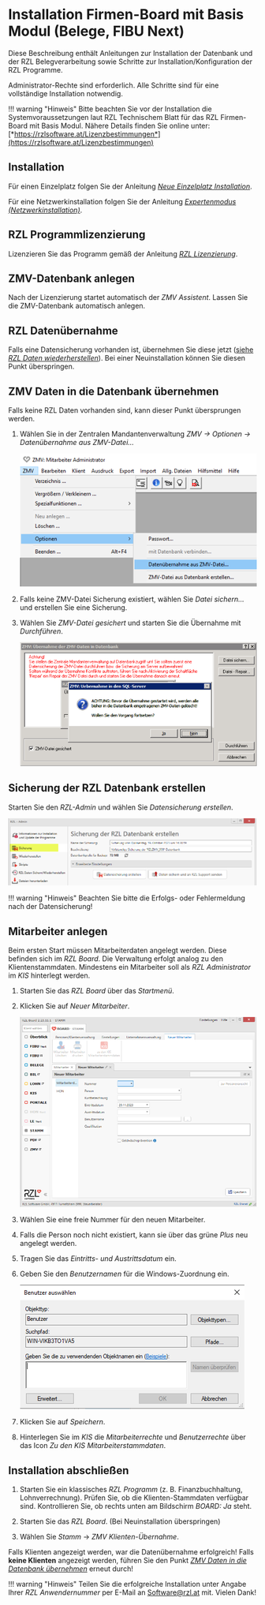# Installation Firmen-Board mit Basis Modul (Belege, FIBU Next)

Diese Beschreibung enthält Anleitungen zur Installation der
Datenbank und der RZL Belegverarbeitung sowie Schritte zur
Installation/Konfiguration der RZL Programme.

Administrator-Rechte sind erforderlich. Alle Schritte sind für
eine vollständige Installation notwendig.

!!! warning "Hinweis"
    Bitte beachten Sie vor der Installation die Systemvoraussetzungen
    laut RZL Technischem Blatt für das RZL Firmen-Board mit Basis Modul.
    Nähere Details finden Sie online unter:
    [*https://rzlsoftware.at/Lizenzbestimmungen*](https://rzlsoftware.at/Lizenzbestimmungen)

## Installation

Für einen Einzelplatz folgen Sie der Anleitung
[*Neue Einzelplatz Installation*](/setup/installation#neue-einzelplatz-installation).

Für eine Netzwerkinstallation folgen Sie der Anleitung
[*Expertenmodus (Netzwerkinstallation)*](/setup/installation#expertenmodus-zb-fur-netzwerkinstallation).

## RZL Programmlizenzierung

Lizenzieren Sie das Programm gemäß der Anleitung
[*RZL Lizenzierung*](/setup/lizenzierung).

## ZMV-Datenbank anlegen

Nach der Lizenzierung startet automatisch der *ZMV Assistent*.
Lassen Sie die ZMV-Datenbank automatisch anlegen.

## RZL Datenübernahme

Falls eine Datensicherung vorhanden ist, übernehmen Sie diese
jetzt ([siehe *RZL Daten wiederherstellen*](/setup/daten-wiederherstellen)).
Bei einer Neuinstallation können Sie diesen Punkt überspringen.

## ZMV Daten in die Datenbank übernehmen

Falls keine RZL Daten vorhanden sind, kann dieser Punkt
übersprungen werden.

1.  Wählen Sie in der Zentralen Mandantenverwaltung
    *ZMV → Optionen → Datenübernahme aus ZMV-Datei…*

    ![Datenübernahme aus Datei](img/ZMV_DatenuebernahmeAusDatei.png)

2.  Falls keine ZMV-Datei Sicherung existiert, wählen Sie
    *Datei sichern…* und erstellen Sie eine Sicherung.

3.  Wählen Sie *ZMV-Datei gesichert* und starten Sie
    die Übernahme mit *Durchführen*.

    ![alt text](img/ZMV_DatenuebernahmeSQLServer.png)

## Sicherung der RZL Datenbank erstellen

Starten Sie den *RZL-Admin* und wählen Sie
*Datensicherung erstellen*.

![alt text](img/RZLAdmin_SicherungRZLDatenbank.png)

!!! warning "Hinweis"
    Beachten Sie bitte die Erfolgs- oder Fehlermeldung nach der
    Datensicherung!

## Mitarbeiter anlegen

Beim ersten Start müssen Mitarbeiterdaten angelegt werden.
Diese befinden sich im *RZL Board*. Die Verwaltung erfolgt
analog zu den Klientenstammdaten. Mindestens ein Mitarbeiter
soll als *RZL Administrator* im *KIS* hinterlegt werden.

1.  Starten Sie das *RZL Board* über das *Startmenü*.
2.  Klicken Sie auf *Neuer Mitarbeiter*.

    ![alt text](img/STAMM_NeuenMitarbeiterAnlegen.png)

3.  Wählen Sie eine freie Nummer für den neuen Mitarbeiter.
4.  Falls die Person noch nicht existiert, kann sie über
    das grüne *Plus* neu angelegt werden.
5.  Tragen Sie das *Eintritts- und Austrittsdatum* ein.
6.  Geben Sie den *Benutzernamen* für die Windows-Zuordnung ein.

    ![alt text](img/STAMM_BenutzerAusADAuswaehlen.png)

7.  Klicken Sie auf *Speichern*.
8.  Hinterlegen Sie im *KIS* die *Mitarbeiterrechte* und
    *Benutzerrechte* über das Icon *Zu den KIS Mitarbeiterstammdaten*.

## Installation abschließen

1.  Starten Sie ein klassisches *RZL Programm*
    (z. B. Finanzbuchhaltung, Lohnverrechnung).
    Prüfen Sie, ob die Klienten-Stammdaten verfügbar sind.
    Kontrollieren Sie, ob rechts unten am Bildschirm *BOARD: Ja* steht.

2.  Starten Sie das *RZL Board*. (Bei Neuinstallation überspringen)
3.  Wählen Sie *Stamm* → *ZMV Klienten-Übernahme*.

Falls Klienten angezeigt werden, war die Datenübernahme erfolgreich!
Falls **keine Klienten** angezeigt werden, führen Sie den Punkt
[*ZMV Daten in die Datenbank übernehmen*](#zmv-daten-in-die-datenbank-übernehmen-1) erneut durch!

!!! warning "Hinweis"
    Teilen Sie die erfolgreiche Installation unter Angabe Ihrer
    *RZL Anwendernummer* per E-Mail an
    [Software@rzl.at](mailto:Software@rzl.at) mit. Vielen Dank!